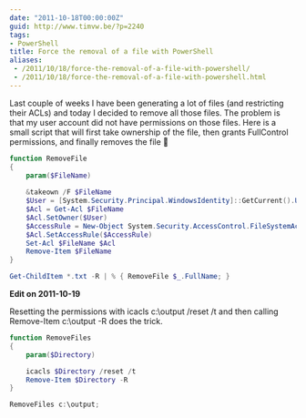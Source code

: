 ```yaml
---
date: "2011-10-18T00:00:00Z"
guid: http://www.timvw.be/?p=2240
tags:
- PowerShell
title: Force the removal of a file with PowerShell
aliases:
 - /2011/10/18/force-the-removal-of-a-file-with-powershell/
 - /2011/10/18/force-the-removal-of-a-file-with-powershell.html
---
```

Last couple of weeks I have been generating a lot of files (and restricting their ACLs) and today I decided to remove all those files. The problem is that my user account did not have permissions on those files. Here is a small script that will first take ownership of the file, then grants FullControl permissions, and finally removes the file 🙂

```powershell
function RemoveFile 
{	  
	param($FileName)
	
	&takeown /F $FileName
	$User = [System.Security.Principal.WindowsIdentity]::GetCurrent().User
	$Acl = Get-Acl $FileName	  
	$Acl.SetOwner($User)	  
	$AccessRule = New-Object System.Security.AccessControl.FileSystemAccessRule($User, "FullControl", "Allow")	  
	$Acl.SetAccessRule($AccessRule)	  
	Set-Acl $FileName $Acl
	Remove-Item $FileName 
}

Get-ChildItem *.txt -R | % { RemoveFile $_.FullName; }
```
**Edit on 2011-10-19**

Resetting the permissions with icacls c:\output /reset /t and then calling Remove-Item c:\output -R does the trick.

```powershell
function RemoveFiles 
{  
	param($Directory)

	icacls $Directory /reset /t 
	Remove-Item $Directory -R 
}

RemoveFiles c:\output;
```
